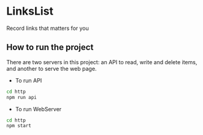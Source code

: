 # LinksList
Record links that matters for you

## How to run the project
There are two servers in this project: an API to read, write and delete items, and another to serve the web page.

* To run API

```bash
cd http
npm run api
```

* To run WebServer

```bash
cd http
npm start
```
